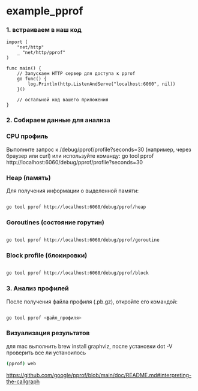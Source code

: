 # example_pprof

### 1. встраиваем в наш код
```
import (
    "net/http"
    _ "net/http/pprof"
)

func main() {
    // Запускаем HTTP сервер для доступа к pprof
    go func() {
        log.Println(http.ListenAndServe("localhost:6060", nil))
    }()

    // остальной код вашего приложения
}
```
### 2. Собираем данные для анализа

### CPU профиль
Выполните запрос к /debug/pprof/profile?seconds=30 (например, через браузер или curl) или используйте команду:
go tool pprof http://localhost:6060/debug/pprof/profile?seconds=30

### Heap (память)
Для получения информации о выделенной памяти:
```bash

go tool pprof http://localhost:6060/debug/pprof/heap
```
### Goroutines (состояние горутин)

```bash

go tool pprof http://localhost:6060/debug/pprof/goroutine
```
### Block profile (блокировки)

```bash

go tool pprof http://localhost:6060/debug/pprof/block
```
### 3. Анализ профилей
После получения файла профиля (.pb.gz), откройте его командой:

```bash

go tool pprof <файл_профиля>
```
### Визуализация результатов 
для mac выполнить brew install graphviz, после установки dot -V проверить все ли устаноилось
```bash
(pprof) web
```

https://github.com/google/pprof/blob/main/doc/README.md#interpreting-the-callgraph
